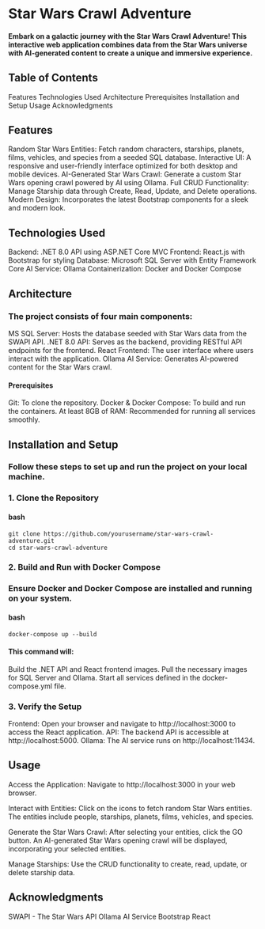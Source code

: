 # Star Wars Crawl Adventure

#### Embark on a galactic journey with the Star Wars Crawl Adventure! This interactive web application combines data from the Star Wars universe with AI-generated content to create a unique and immersive experience.
## Table of Contents

Features
Technologies Used
Architecture
Prerequisites
Installation and Setup
Usage
Acknowledgments

## Features

Random Star Wars Entities: Fetch random characters, starships, planets, films, vehicles, and species from a seeded SQL database.
Interactive UI: A responsive and user-friendly interface optimized for both desktop and mobile devices.
AI-Generated Star Wars Crawl: Generate a custom Star Wars opening crawl powered by AI using Ollama.
Full CRUD Functionality: Manage Starship data through Create, Read, Update, and Delete operations.
Modern Design: Incorporates the latest Bootstrap components for a sleek and modern look.

## Technologies Used

Backend: .NET 8.0 API using ASP.NET Core MVC
Frontend: React.js with Bootstrap for styling
Database: Microsoft SQL Server with Entity Framework Core
AI Service: Ollama
Containerization: Docker and Docker Compose

## Architecture

### The project consists of four main components:

MS SQL Server: Hosts the database seeded with Star Wars data from the SWAPI API.
.NET 8.0 API: Serves as the backend, providing RESTful API endpoints for the frontend.
React Frontend: The user interface where users interact with the application.
Ollama AI Service: Generates AI-powered content for the Star Wars crawl.

#### Prerequisites

Git: To clone the repository.
Docker & Docker Compose: To build and run the containers.
At least 8GB of RAM: Recommended for running all services smoothly.

## Installation and Setup

### Follow these steps to set up and run the project on your local machine.
### 1. Clone the Repository

#### bash

```
git clone https://github.com/yourusername/star-wars-crawl-adventure.git
cd star-wars-crawl-adventure
```

### 2. Build and Run with Docker Compose

### Ensure Docker and Docker Compose are installed and running on your system.

#### bash

`docker-compose up --build`

#### This command will:

Build the .NET API and React frontend images.
Pull the necessary images for SQL Server and Ollama.
Start all services defined in the docker-compose.yml file.

### 3. Verify the Setup

Frontend: Open your browser and navigate to http://localhost:3000 to access the React application.
API: The backend API is accessible at http://localhost:5000.
Ollama: The AI service runs on http://localhost:11434.

## Usage

Access the Application: Navigate to http://localhost:3000 in your web browser.

Interact with Entities:
    Click on the icons to fetch random Star Wars entities.
    The entities include people, starships, planets, films, vehicles, and species.

Generate the Star Wars Crawl:
    After selecting your entities, click the GO button.
    An AI-generated Star Wars opening crawl will be displayed, incorporating your selected entities.

Manage Starships:
    Use the CRUD functionality to create, read, update, or delete starship data.

## Acknowledgments

SWAPI - The Star Wars API
Ollama AI Service
Bootstrap
React